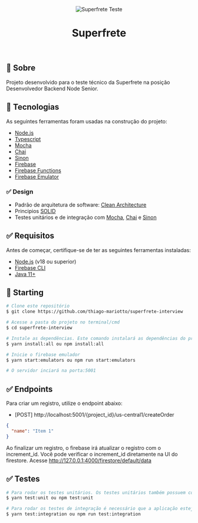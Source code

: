 <div align="center" id="top"> 
  <img src="./.github/app.gif" alt="Superfrete Teste" />
</div>

<h1 align="center">Superfrete</h1>

<br>

## :dart: Sobre ##

Projeto desenvolvido para o teste técnico da Superfrete na posição Desenvolvedor Backend Node Senior.

## :rocket: Tecnologias ##

As seguintes ferramentas foram usadas na construção do projeto:

- [Node.js](https://nodejs.org/)
- [Typescript](https://www.typescriptlang.org/)
- [Mocha](https://mochajs.org/)
- [Chai](https://www.chaijs.com/)
- [Sinon](https://sinonjs.org/)
- [Firebase](https://firebase.google.com/)
- [Firebase Functions](https://firebase.google.com/docs/functions)
- [Firebase Emulator](https://firebase.google.com/docs/emulator-suite)

### :white_check_mark: Design ###

- Padrão de arquitetura de software: [Clean Architecture](https://blog.cleancoder.com/uncle-bob/2012/08/13/the-clean-architecture.html)
- Principios [SOLID](https://en.wikipedia.org/wiki/SOLID)
- Testes unitários e de integração com [Mocha](https://mochajs.org/), [Chai](https://www.chaijs.com/) e [Sinon](https://sinonjs.org/)

## :white_check_mark: Requisitos ##

Antes de começar, certifique-se de ter as seguintes ferramentas instaladas:

- [Node.js](https://nodejs.org/) (v18 ou superior)
- [Firebase CLI](https://firebase.google.com/docs/cli)
- [Java 11+](https://www.java.com/)

## :checkered_flag: Starting ##

```bash
# Clone este repositório
$ git clone https://github.com/thiago-mariotto/superfrete-interview

# Acesse a pasta do projeto no terminal/cmd
$ cd superfrete-interview

# Instale as dependências. Este comando instalará as dependências do projeto e as dependências do firebase, também irá compilar o typescript
$ yarn install:all ou npm install:all

# Inicie o firebase emulador
$ yarn start:emulators ou npm run start:emulators

# O servidor inciará na porta:5001
```

## :white_check_mark: Endpoints ##

Para criar um registro, utilize o endpoint abaixo:

- [POST] http://localhost:5001/{project_id}/us-central1/createOrder

```json
{
  "name": "Item 1"
}
```

Ao finalizar um registro, o firebase irá atualizar o registro com o increment_id. Você pode verificar o increment_id diretamente na UI do firestore. Acesse http://127.0.0.1:4000/firestore/default/data

## :white_check_mark: Testes ##

```bash
# Para rodar os testes unitários. Os testes unitários também possuem cobertura de código
$ yarn test:unit ou npm test:unit

# Para rodar os testes de integração é necessário que a aplicação esteja rodando no emulador do firebase. 
$ yarn test:integration ou npm run test:integration
```

